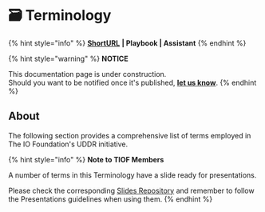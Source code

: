 # 🗃️ Terminology

{% hint style="info" %}
[**ShortURL**](https://tiof.click/UDDRTerminology) **| Playbook | Assistant**
{% endhint %}

{% hint style="warning" %}
**NOTICE**

This documentation page is under construction.\
Should you want to be notified once it's published, [**let us know**](https://tiof.click/TIOFTarianUpdatesService).
{% endhint %}

## About

The following section provides a comprehensive list of terms employed in The IO Foundation's UDDR initiative.

{% hint style="info" %}
**Note to TIOF Members**

A number of terms in this Terminology have a slide ready for presentations.

Please check the corresponding [Slides Repository](https://tiof.click/UDDRSlidesRepo) and remember to follow the Presentations guidelines when using them.
{% endhint %}

